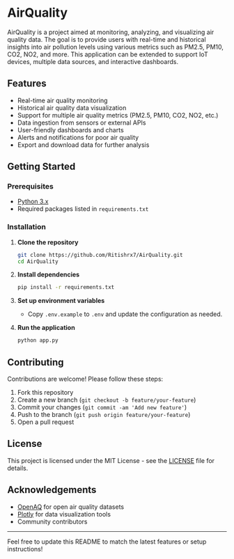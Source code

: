 # AirQuality

AirQuality is a project aimed at monitoring, analyzing, and visualizing air quality data. The goal is to provide users with real-time and historical insights into air pollution levels using various metrics such as PM2.5, PM10, CO2, NO2, and more. This application can be extended to support IoT devices, multiple data sources, and interactive dashboards.

## Features

- Real-time air quality monitoring
- Historical air quality data visualization
- Support for multiple air quality metrics (PM2.5, PM10, CO2, NO2, etc.)
- Data ingestion from sensors or external APIs
- User-friendly dashboards and charts
- Alerts and notifications for poor air quality
- Export and download data for further analysis

## Getting Started

### Prerequisites

- [Python 3.x](https://www.python.org/)
- Required packages listed in `requirements.txt`

### Installation

1. **Clone the repository**
   ```bash
   git clone https://github.com/Ritishrx7/AirQuality.git
   cd AirQuality
   ```

2. **Install dependencies**
   ```bash
   pip install -r requirements.txt
   ```

3. **Set up environment variables**
   - Copy `.env.example` to `.env` and update the configuration as needed.

4. **Run the application**
   ```bash
   python app.py
   ```

## Contributing

Contributions are welcome! Please follow these steps:

1. Fork this repository
2. Create a new branch (`git checkout -b feature/your-feature`)
3. Commit your changes (`git commit -am 'Add new feature'`)
4. Push to the branch (`git push origin feature/your-feature`)
5. Open a pull request

## License

This project is licensed under the MIT License - see the [LICENSE](LICENSE) file for details.

## Acknowledgements

- [OpenAQ](https://openaq.org/) for open air quality datasets
- [Plotly](https://plotly.com/) for data visualization tools
- Community contributors

---

Feel free to update this README to match the latest features or setup instructions!

